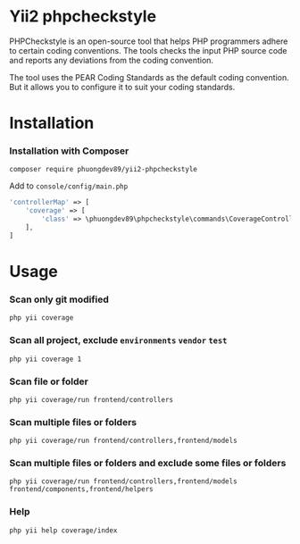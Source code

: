 Yii2 phpcheckstyle
==================

PHPCheckstyle is an open-source tool that helps PHP programmers adhere to certain coding conventions. The tools checks
the input PHP source code and reports any deviations from the coding convention.

The tool uses the PEAR Coding Standards as the default coding convention. But it allows you to configure it to suit your
coding standards.

# Installation

### Installation with Composer

```
composer require phuongdev89/yii2-phpcheckstyle
```

Add to `console/config/main.php`

```php
'controllerMap' => [
    'coverage' => [
        'class' => \phuongdev89\phpcheckstyle\commands\CoverageController::class,
    ],
]
```

# Usage
### Scan only git modified
```
php yii coverage
```
### Scan all project, exclude `environments` `vendor` `test`
```
php yii coverage 1
```
### Scan file or folder
```
php yii coverage/run frontend/controllers
```
### Scan multiple files or folders
```
php yii coverage/run frontend/controllers,frontend/models
```
### Scan multiple files or folders and exclude some files or folders
```
php yii coverage/run frontend/controllers,frontend/models frontend/components,frontend/helpers
```
### Help
```
php yii help coverage/index
```
